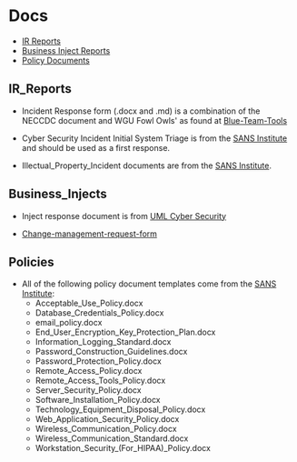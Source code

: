 # Docs

- [IR Reports](#ir_reports)
- [Business Inject Reports](#business_injects)
- [Policy Documents](#policies)

## IR_Reports

- Incident Response form (.docx and .md) is a combination of the NECCDC document and WGU Fowl Owls' as found at [Blue-Team-Tools](https://github.com/simeononsecurity/Blue-Team-Tools/blob/master/IncidentResponse/FowlOwlIRFormV1.0.pdf)

- Cyber Security Incident Initial System Triage is from the [SANS Institute](https://www.sans.org/information-security-policy/) and should be used as a first response.
- Illectual_Property_Incident documents are from the [SANS Institute](https://www.sans.org/information-security-policy/).

## Business_Injects

- Inject response document is from [UML Cyber Security](https://github.com/UML-Cyber-Security/ccdc2023/blob/main/Documentation/Inject%20Response/Inject%20Response-Revised.docx)

- [Change-management-request-form](https://github.com/CyberLions/CCDC/blob/master/2020/Action%20Sheets/Actionable%20Sheet.docx)

## Policies

- All of the following policy document templates come from the [SANS Institute](https://www.sans.org/information-security-policy/):
  - Acceptable_Use_Policy.docx
  - Database_Credentials_Policy.docx
  - email_policy.docx
  - End_User_Encryption_Key_Protection_Plan.docx
  - Information_Logging_Standard.docx
  - Password_Construction_Guidelines.docx
  - Password_Protection_Policy.docx
  - Remote_Access_Policy.docx
  - Remote_Access_Tools_Policy.docx
  - Server_Security_Policy.docx
  - Software_Installation_Policy.docx
  - Technology_Equipment_Disposal_Policy.docx
  - Web_Application_Security_Policy.docx
  - Wireless_Communication_Policy.docx
  - Wireless_Communication_Standard.docx
  - Workstation_Security_(For_HIPAA)_Policy.docx
